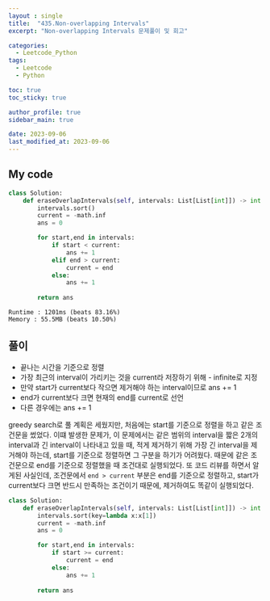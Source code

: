 ```yaml
---
layout : single
title:  "435.Non-overlapping Intervals"
excerpt: "Non-overlapping Intervals 문제풀이 및 회고"

categories:
  - Leetcode_Python
tags:
  - Leetcode
  - Python

toc: true
toc_sticky: true

author_profile: true
sidebar_main: true

date: 2023-09-06
last_modified_at: 2023-09-06
---
```


## My code


```python
class Solution:
    def eraseOverlapIntervals(self, intervals: List[List[int]]) -> int:
        intervals.sort()
        current = -math.inf
        ans = 0

        for start,end in intervals:
            if start < current:
                ans += 1
            elif end > current:
                current = end
            else:
                ans += 1
        
        return ans
```

```
Runtime : 1201ms (beats 83.16%)   
Memory : 55.5MB (beats 10.50%)
```

## 풀이
- 끝나는 시간을 기준으로 정렬
- 가장 최근의 interval이 가리키는 것을 current라 저장하기 위해 - infinite로 지정
- 만약 start가 current보다 작으면 제거해야 하는 interval이므로 ans += 1
- end가 current보다 크면 현재의 end를 current로 선언
- 다른 경우에는 ans += 1

greedy search로 풀 계획은 세웠지만, 처음에는 start를 기준으로 정렬을 하고 같은 조건문을 썼었다. 이떄 발생한 문제가, 이 문제에서는 같은 범위의 interval을 짧은 2개의 interval과 긴 interval이 나타내고 있을 때, 적게 제거하기 위해 가장 긴 interval을 제거해야 하는데, start를 기준으로 정렬하면 그 구분을 하기가 어려웠다. 때문에 같은 조건문으로 end를 기준으로 정렬했을 때 조건대로 실행되었다. 
또 코드 리뷰를 하면서 알게된 사실인데, 조건문에서 `end > current` 부분은 end를 기준으로 정렬하고, start가 current보다 크면 반드시 만족하는 조건이기 때문에, 제거하여도 똑같이 실행되었다.


```python
class Solution:
    def eraseOverlapIntervals(self, intervals: List[List[int]]) -> int:
        intervals.sort(key=lambda x:x[1])
        current = -math.inf
        ans = 0

        for start,end in intervals:
            if start >= current:
                current = end
            else:
                ans += 1
        
        return ans
```
